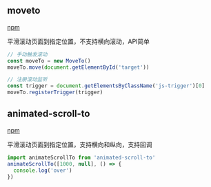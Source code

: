 ## moveto

[npm](https://www.npmjs.com/package/moveto)

平滑滚动页面到指定位置，不支持横向滚动，API简单

```js
// 手动触发滚动
const moveTo = new MoveTo()
moveTo.move(document.getElementById('target'))

// 注册滚动监听
const trigger = document.getElementsByClassName('js-trigger')[0]
moveTo.registerTrigger(trigger)
```

## animated-scroll-to

[npm](https://www.npmjs.com/package/animated-scroll-to)

平滑滚动页面到指定位置，支持横向和纵向，支持回调

```js
import animateScrollTo from 'animated-scroll-to'
animateScrollTo([1000, null], () => {
  console.log('over')
})
```
